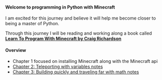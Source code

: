 #### Welcome to programming in Python with Minecraft 

I am excited for this journey and believe it will help me become closer to being a master of Python.

Through this journey I will be reading and working along a book called **[Learn To Program With Minecraft by Craig Richardson](https://nostarch.com/programwithminecraft)**

#### Overview
- Chapter 1 focused on installing Minecraft along with the Minecraft api 
- [Chapter 2: Teleporting with variables notes](https://github.com/matthew9510/MinecraftAndPython/blob/master/Code/Chapter%202/Book_Notes.md) 
- [Chapter 3: Building quickly and traveling far with math notes]()

